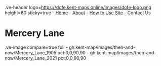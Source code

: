 .ve-header logo=https://dofe.kent-maps.online/images/dofe-logo.png height=60 sticky=true
	- [Home](/)
	- [About](/about)
	- [How to Use Site](/howto)
	- Contact Us

# Mercery Lane

.ve-image compare=true full
    - gh:kent-map/images/then-and-now/Mercery_Lane_1905 pct:0,0,90,90
    - gh:kent-map/images/then-and-now/Mercery_Lane_2021 pct:0,0,90,90
